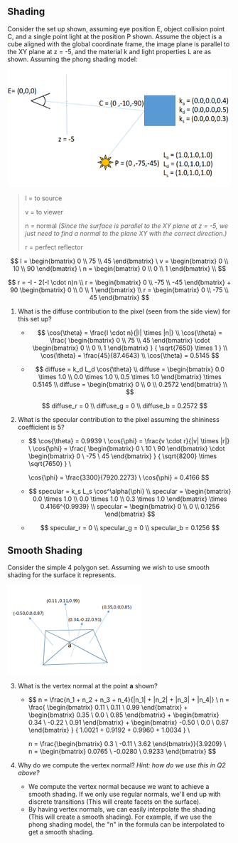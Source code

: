 

## Shading

Consider the set up shown, assuming eye position E, object collision point C, and a single point light at the position P shown. Assume the object is a cube aligned with the global coordinate frame, the image plane is parallel to the XY plane at z = -5, and the material k and light properties L are as shown. Assuming the phong shading model:

![52176037039](assets/1521760370398.png)

> I = to source
>
> v = to viewer
>
> n = normal *(Since the surface is parallel to the XY plane at z = -5, we just need to find a normal to the plane XY with the correct direction.)*
>
> r = perfect reflector

$$
I = \begin{bmatrix} 0 \\ 75 \\ 45 \end{bmatrix} \
v = \begin{bmatrix} 0 \\ 10 \\ 90 \end{bmatrix} \
n = \begin{bmatrix} 0 \\ 0 \\ 1 \end{bmatrix} \\
$$

$$
r = -I - 2(-I \cdot n)n \\
r = \begin{bmatrix} 0 \\ -75 \\ -45 \end{bmatrix} + 90 \begin{bmatrix} 0 \\ 0 \\ 1 \end{bmatrix} \\
r = \begin{bmatrix} 0 \\ -75 \\ 45 \end{bmatrix}
$$

1. What is the diffuse contribution to the pixel (seen from the side view) for this set up?

   * $$
     \cos{\theta} = \frac{I \cdot n}{|I| \times |n|} \\
     \cos{\theta} = 
     \frac{
         \begin{bmatrix} 0 \\ 75 \\ 45 \end{bmatrix}
         \cdot
         \begin{bmatrix} 0 \\ 0 \\ 1 \end{bmatrix}
     }
     {
         \sqrt{7650} \times 1
     } \\
     \cos{\theta} = \frac{45}{87.4643} \\
     \cos{\theta} = 0.5145
     $$

   * $$
     diffuse =  k_d L_d \cos{\theta} \\
     diffuse = 
     \begin{bmatrix}
     0.0 \times 1.0 \\
     0.0 \times 1.0 \\
     0.5 \times 1.0 
     \end{bmatrix}
     \times 0.5145 \\
     diffuse = 
     \begin{bmatrix} 0 \\ 0 \\ 0.2572 \end{bmatrix} \\
     $$


   $$
   diffuse_r = 0 \\
   diffuse_g = 0 \\
   diffuse_b = 0.2572
   $$

2. What is the specular contribution to the pixel assuming the shininess coefficient is 5?

   * $$
     \cos{\theta} = 0.9939 \\ 
     \cos{\phi} = \frac{v \cdot r}{|v| \times |r|} \\
     \cos{\phi} = 
     \frac{
     	\begin{bmatrix} 0 \\ 10 \\ 90 \end{bmatrix}
     	\cdot
     	\begin{bmatrix} 0 \\ -75 \\ 45 \end{bmatrix}
     }
     {
     	\sqrt{8200} \times \sqrt{7650}
     } \\

     \cos{\phi} = \frac{3300}{7920.2273} \\
     \cos{\phi} = 0.4166
     $$

   * $$
     specular = k_s L_s \cos^\alpha{\phi} \\
     specular = 
     \begin{bmatrix}
     0.0 \times 1.0 \\
     0.0 \times 1.0 \\
     0.3 \times 1.0 
     \end{bmatrix}
     \times 0.4166^{0.9939}  \\
     specular = 
     \begin{bmatrix} 0 \\ 0 \\ 0.1256 \end{bmatrix}
     $$

   * $$
     specular_r = 0 \\
     specular_g = 0 \\
     specular_b = 0.1256
     $$


## Smooth Shading

Consider the simple 4 polygon set. Assuming we wish to use smooth shading for the surface it represents.

![hadin](assets/shading.png)

3. What is the vertex normal at the point **a** shown?

   * $$
     n = \frac{n_1 + n_2 + n_3 + n_4}{|n_1| + |n_2| + |n_3| + |n_4|} \\
     n = 
     \frac{
         \begin{bmatrix} 0.11 \\ 0.11 \\ 0.99 \end{bmatrix} +
         \begin{bmatrix} 0.35 \\ 0.0 \\ 0.85 \end{bmatrix} + 
         \begin{bmatrix} 0.34 \\ -0.22 \\ 0.91 \end{bmatrix} + 
         \begin{bmatrix} -0.50 \\ 0.0 \\ 0.87 \end{bmatrix}
     }
     { 1.0021 + 0.9192 + 0.9960 + 1.0034 } \\

     n = \frac{\begin{bmatrix} 0.3 \\ -0.11 \\ 3.62 \end{bmatrix}}{3.9209} \\
     n = \begin{bmatrix} 0.0765 \\ -0.0280 \\ 0.9233 \end{bmatrix}
     $$

4. Why do we compute the vertex normal? *Hint: how do we use this in Q2 above?*

   * We compute the vertex normal because we want to achieve a smooth shading. If we only use regular normals, we'll end up with discrete transitions (This will create facets on the surface).
   * By having vertex normals, we can easily interpolate the shading (This will create a smooth shading). For example, if we use the phong shading model, the "n" in the formula can be interpolated to get a smooth shading.

